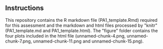 ## Instructions

This repository contains the R markdown file (PA1_template.Rmd) required for this assessment and the markdown and html files processed by "knitr" (PA1_template.md and PA1_template.html). The "figure" folder contains the four plots included in the html file (unnamed-chunk-4.png, unnamed-chunk-7.png, unnamed-chunk-11.png and unnamed-chunk-15.png).
